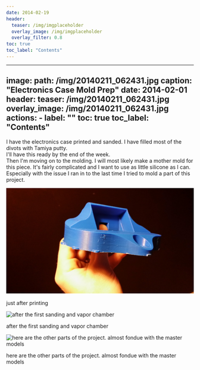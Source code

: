 ```yaml
---
date: 2014-02-19
header:
  teaser: /img/imgplaceholder
  overlay_image: /img/imgplaceholder
  overlay_filter: 0.8
toc: true
toc_label: "Contents"
--- 
```

---
image:
  path: /img/20140211_062431.jpg
  caption: "Electronics Case Mold Prep"
date: 2014-02-01
header:
  teaser: /img/20140211_062431.jpg
  overlay_image: /img/20140211_062431.jpg
  actions:
    - label: ""
toc: true
toc_label: "Contents"
---
I have the electronics case printed and sanded. I have filled most of the
divots with Tamiya putty.  
I'll have this ready by the end of the week.  
Then I'm moving on to the molding. I will most likely make a mother mold for
this piece. It's fairly complicated and I want to use as little silicone as I
can. Especially with the issue I ran in to the last time I tried to mold a
part of this project.

![just after printing](/img/20140211_062431.jpg)

just after printing

![after the first sanding and vapor
chamber](/img/20140215_074823.jpg)

after the first sanding and vapor chamber

![here are the other parts of the project. almost fondue with the master
models](/img/20140216_132556.jpg)

here are the other parts of the project. almost fondue with the master models

